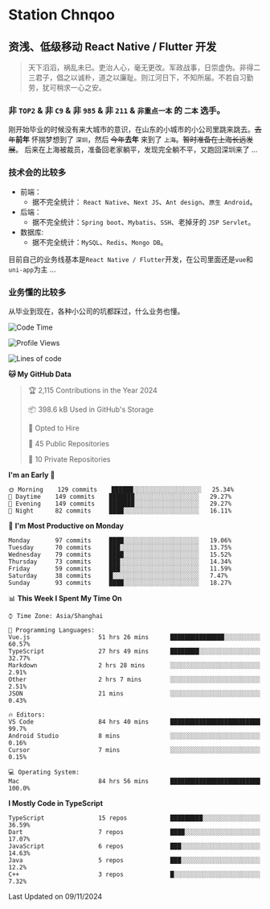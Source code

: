 # Station Chnqoo

## 资浅、低级移动 React Native / Flutter 开发

> 天下滔滔，祸乱未已。吏治人心，毫无更改。军政战事，日崇虚伪。非得二三君子，倡之以诚朴，道之以廉耻。则江河日下，不知所届。不若自习勤劳，犹可稍求一心之安。

### 非 `TOP2` & 非 `C9` & 非 `985` & 非 `211` & `非重点一本` 的 `二本` 选手。

刚开始毕业的时候没有来大城市的意识，在山东的小城市的小公司里跳来跳去。~~去年~~**前年** 怀揣梦想到了 `深圳`，然后 ~~今年~~**去年** 来到了 `上海`。~~暂时准备在上海长远发展~~。
后来在上海被裁员，准备回老家躺平，发现完全躺不平，又跑回深圳来了 ...

### 技术会的比较多

- 前端：
  - 据不完全统计： `React Native`、`Next JS`、`Ant design`、`原生 Android`。
- 后端：
  - 据不完全统计：`Spring boot`、`Mybatis`、`SSH`、老掉牙的 `JSP Servlet`。
- 数据库:
  - 据不完全统计：`MySQL`、`Redis`、`Mongo DB`。

目前自己的业务线基本是`React Native / Flutter`开发，在公司里面还是`vue`和`uni-app`为主 ...

### 业务懂的比较多

从毕业到现在，各种小公司的坑都踩过，什么业务也懂。

<!--START_SECTION:waka-->
![Code Time](http://img.shields.io/badge/Code%20Time-6%2C493%20hrs%202%20mins-blue)

![Profile Views](http://img.shields.io/badge/Profile%20Views-0-blue)

![Lines of code](https://img.shields.io/badge/From%20Hello%20World%20I%27ve%20Written-479%20Thousand%20lines%20of%20code-blue)

**🐱 My GitHub Data** 

> 🏆 2,115 Contributions in the Year 2024
 > 
> 📦 398.6 kB Used in GitHub's Storage 
 > 
> 💼 Opted to Hire
 > 
> 📜 45 Public Repositories 
 > 
> 🔑 10 Private Repositories  
 > 
**I'm an Early 🐤** 

```text
🌞 Morning    129 commits    ██████░░░░░░░░░░░░░░░░░░░   25.34% 
🌆 Daytime    149 commits    ███████░░░░░░░░░░░░░░░░░░   29.27% 
🌃 Evening    149 commits    ███████░░░░░░░░░░░░░░░░░░   29.27% 
🌙 Night      82 commits     ████░░░░░░░░░░░░░░░░░░░░░   16.11%

```
📅 **I'm Most Productive on Monday** 

```text
Monday       97 commits     ████░░░░░░░░░░░░░░░░░░░░░   19.06% 
Tuesday      70 commits     ███░░░░░░░░░░░░░░░░░░░░░░   13.75% 
Wednesday    79 commits     ████░░░░░░░░░░░░░░░░░░░░░   15.52% 
Thursday     73 commits     ███░░░░░░░░░░░░░░░░░░░░░░   14.34% 
Friday       59 commits     ███░░░░░░░░░░░░░░░░░░░░░░   11.59% 
Saturday     38 commits     █░░░░░░░░░░░░░░░░░░░░░░░░   7.47% 
Sunday       93 commits     ████░░░░░░░░░░░░░░░░░░░░░   18.27%

```


📊 **This Week I Spent My Time On** 

```text
⌚︎ Time Zone: Asia/Shanghai

💬 Programming Languages: 
Vue.js                   51 hrs 26 mins      ███████████████░░░░░░░░░░   60.57% 
TypeScript               27 hrs 49 mins      ████████░░░░░░░░░░░░░░░░░   32.77% 
Markdown                 2 hrs 28 mins       ░░░░░░░░░░░░░░░░░░░░░░░░░   2.91% 
Other                    2 hrs 7 mins        ░░░░░░░░░░░░░░░░░░░░░░░░░   2.51% 
JSON                     21 mins             ░░░░░░░░░░░░░░░░░░░░░░░░░   0.43%

🔥 Editors: 
VS Code                  84 hrs 40 mins      █████████████████████████   99.7% 
Android Studio           8 mins              ░░░░░░░░░░░░░░░░░░░░░░░░░   0.16% 
Cursor                   7 mins              ░░░░░░░░░░░░░░░░░░░░░░░░░   0.15%

💻 Operating System: 
Mac                      84 hrs 56 mins      █████████████████████████   100.0%

```

**I Mostly Code in TypeScript** 

```text
TypeScript               15 repos            █████████░░░░░░░░░░░░░░░░   36.59% 
Dart                     7 repos             ████░░░░░░░░░░░░░░░░░░░░░   17.07% 
JavaScript               6 repos             ███░░░░░░░░░░░░░░░░░░░░░░   14.63% 
Java                     5 repos             ███░░░░░░░░░░░░░░░░░░░░░░   12.2% 
C++                      3 repos             █░░░░░░░░░░░░░░░░░░░░░░░░   7.32%

```



 Last Updated on 09/11/2024
<!--END_SECTION:waka-->

<!---
ChenqiaoStation/ChenqiaoStation is a ✨ special ✨ repository because its `README.md` (this file) appears on your GitHub profile.
You can click the Preview link to take a look at your changes.
--->
